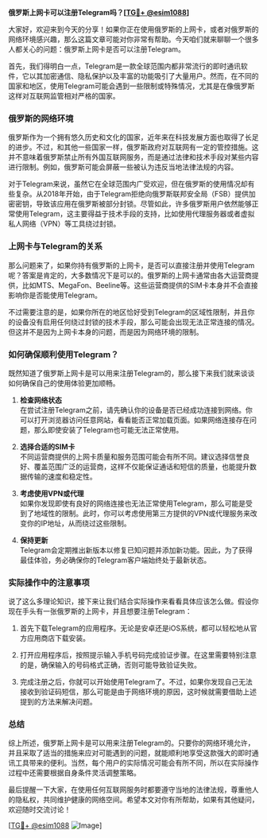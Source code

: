 **俄罗斯上网卡可以注册Telegram吗？[[TG💪+ @esim1088](https://t.me/s/esim1088)]**

大家好，欢迎来到今天的分享！如果你正在使用俄罗斯的上网卡，或者对俄罗斯的网络环境感兴趣，那么这篇文章可能对你非常有帮助。今天咱们就来聊聊一个很多人都关心的问题：俄罗斯上网卡是否可以注册Telegram。

首先，我们得明白一点，Telegram是一款全球范围内都非常流行的即时通讯软件，它以其加密通信、隐私保护以及丰富的功能吸引了大量用户。然而，在不同的国家和地区，使用Telegram可能会遇到一些限制或特殊情况，尤其是在像俄罗斯这样对互联网监管相对严格的国家。

### 俄罗斯的网络环境

俄罗斯作为一个拥有悠久历史和文化的国家，近年来在科技发展方面也取得了长足的进步。不过，和其他一些国家一样，俄罗斯政府对互联网有一定的管控措施。这并不意味着俄罗斯禁止所有外国互联网服务，而是通过法律和技术手段对某些内容进行限制。例如，俄罗斯可能会屏蔽一些被认为违反当地法律法规的内容。

对于Telegram来说，虽然它在全球范围内广受欢迎，但在俄罗斯的使用情况却有些复杂。从2018年开始，由于Telegram拒绝向俄罗斯联邦安全局（FSB）提供加密密钥，导致该应用在俄罗斯被部分封锁。尽管如此，许多俄罗斯用户依然能够正常使用Telegram，这主要得益于技术手段的支持，比如使用代理服务器或者虚拟私人网络（VPN）等工具绕过封锁。

### 上网卡与Telegram的关系

那么问题来了，如果你持有俄罗斯的上网卡，是否可以直接注册并使用Telegram呢？答案是肯定的，大多数情况下是可以的。俄罗斯的上网卡通常由各大运营商提供，比如MTS、MegaFon、Beeline等。这些运营商提供的SIM卡本身并不会直接影响你是否能使用Telegram。

不过需要注意的是，如果你所在的地区恰好受到Telegram的区域性限制，并且你的设备没有启用任何绕过封锁的技术手段，那么可能会出现无法正常连接的情况。但这并不是因为上网卡本身的问题，而是因为网络环境的限制。

### 如何确保顺利使用Telegram？

既然知道了俄罗斯上网卡是可以用来注册Telegram的，那么接下来我们就来谈谈如何确保自己的使用体验更加顺畅。

1. **检查网络状态**  
   在尝试注册Telegram之前，请先确认你的设备是否已经成功连接到网络。你可以打开浏览器访问任意网站，看看能否正常加载页面。如果网络连接存在问题，那么即使安装了Telegram也可能无法正常使用。

2. **选择合适的SIM卡**  
   不同运营商提供的上网卡质量和服务范围可能会有所不同。建议选择信誉良好、覆盖范围广泛的运营商，这样不仅能保证通话和短信的质量，也能提升数据传输的速度和稳定性。

3. **考虑使用VPN或代理**  
   如果你发现即使有良好的网络连接也无法正常使用Telegram，那么可能是受到了地域性的限制。此时，你可以考虑使用第三方提供的VPN或代理服务来改变你的IP地址，从而绕过这些限制。

4. **保持更新**  
   Telegram会定期推出新版本以修复已知问题并添加新功能。因此，为了获得最佳体验，务必确保你的Telegram客户端始终处于最新状态。

### 实际操作中的注意事项

说了这么多理论知识，接下来让我们结合实际操作来看看具体应该怎么做。假设你现在手头有一张俄罗斯的上网卡，并且想要注册Telegram：

1. 首先下载Telegram的应用程序。无论是安卓还是iOS系统，都可以轻松地从官方应用商店下载安装。
   
2. 打开应用程序后，按照提示输入手机号码完成验证步骤。在这里需要特别注意的是，确保输入的号码格式正确，否则可能导致验证失败。

3. 完成注册之后，你就可以开始使用Telegram了。不过，如果你发现自己无法接收到验证码短信，那么可能是由于网络环境的原因，这时候就需要借助上述提到的方法来解决问题。

### 总结

综上所述，俄罗斯上网卡是可以用来注册Telegram的。只要你的网络环境允许，并且采取了适当的措施来应对可能遇到的问题，就能顺利地享受这款强大的即时通讯工具带来的便利。当然，每个用户的实际情况可能会有所不同，所以在实际操作过程中还需要根据自身条件灵活调整策略。

最后提醒一下大家，在使用任何互联网服务时都要遵守当地的法律法规，尊重他人的隐私权，共同维护健康的网络空间。希望本文对你有所帮助，如果有其他疑问，欢迎随时交流讨论！

[[TG💪+ @esim1088](https://t.me/s/esim1088) ![Image](https://i.postimg.cc/4NQfJmqS/Snipaste-2025-05-13-00-14-12.png)]